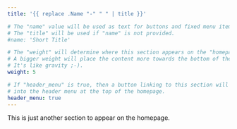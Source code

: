 ```yaml
---
title: '{{ replace .Name "-" " " | title }}'

# The "name" value will be used as text for buttons and fixed menu items.
# The "title" will be used if "name" is not provided.
#name: 'Short Title'

# The "weight" will determine where this section appears on the "homepage".
# A bigger weight will place the content more towards the bottom of the page.
# It's like gravity ;-).
weight: 5

# If "header_menu" is true, then a button linking to this section will be placed
# into the header menu at the top of the homepage.
header_menu: true
---
```


This is just another section to appear on the homepage.
